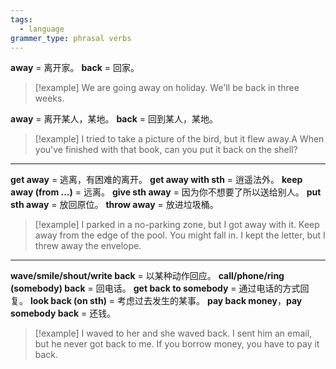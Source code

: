 ```yaml
---
tags:
  - language
grammer_type: phrasal verbs
---
```

**away** = 离开家。
**back** = 回家。

> [!example]
> We are going away on holiday.
> We'll be back in three weeks.

**away** = 离开某人，某地。
**back** = 回到某人，某地。

> [!example]
> I tried to take a picture of the bird, but it flew away.A
> When you've finished with that book, can you put it back on the shell?

---

**get away** = 逃离，有困难的离开。
**get away with sth** = 逍遥法外。
**keep away (from ...)** = 远离。
**give sth away** = 因为你不想要了所以送给别人。
**put sth away** = 放回原位。
**throw away** = 放进垃圾桶。

> [!example]
> I parked in a no-parking zone, but I got away with it.
> Keep away from the edge of the pool. You might fall in.
> I kept the letter, but I threw away the envelope.

---

**wave/smile/shout/write back** = 以某种动作回应。
**call/phone/ring (somebody) back** = 回电话。
**get back to somebody** = 通过电话的方式回复。
**look back (on sth)** = 考虑过去发生的某事。
**pay back money**，**pay somebody back** = 还钱。

> [!example]
> I waved to her and she waved back.
> I sent him an email, but he never got back to me.
> If you borrow money, you have to pay it back.